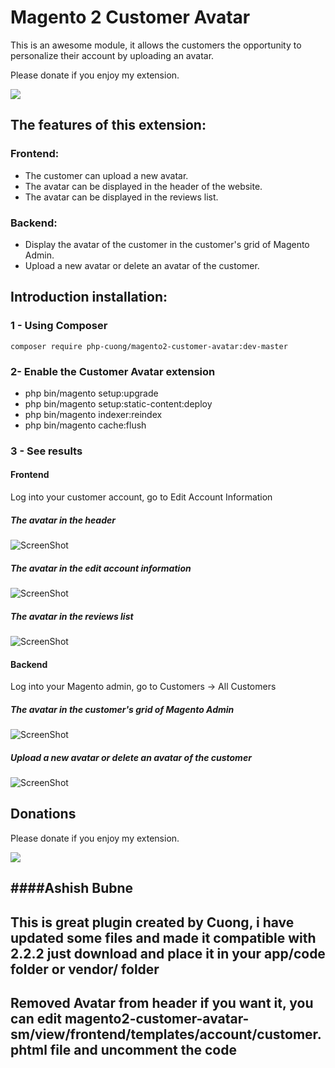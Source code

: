 # Magento 2 Customer Avatar
This is an awesome module, it allows the customers the opportunity to personalize their account by uploading an avatar.

Please donate if you enjoy my extension.

[![](https://www.paypalobjects.com/en_US/i/btn/btn_donateCC_LG.gif)](https://www.paypal.com/cgi-bin/webscr?cmd=_s-xclick&hosted_button_id=CR756BABGNDC4)


## The features of this extension:
### Frontend:
- The customer can upload a new avatar.
- The avatar can be displayed in the header of the website.
- The avatar can be displayed in the reviews list.

### Backend:
- Display the avatar of the customer in the customer's grid of Magento Admin.
- Upload a new avatar or delete an avatar of the customer.

## Introduction installation:

### 1 - Using Composer

```
composer require php-cuong/magento2-customer-avatar:dev-master

```

### 2- Enable the Customer Avatar extension
 * php bin/magento setup:upgrade
 * php bin/magento setup:static-content:deploy
 * php bin/magento indexer:reindex
 * php bin/magento cache:flush

### 3 - See results
#### Frontend
Log into your customer account, go to Edit Account Information

##### The avatar in the header

![ScreenShot](https://raw.githubusercontent.com/php-cuong/magento2-customer-avatar/master/Snapshot/header-avatar.png)

##### The avatar in the edit account information

![ScreenShot](https://raw.githubusercontent.com/php-cuong/magento2-customer-avatar/master/Snapshot/upload-new-avatar.png)

##### The avatar in the reviews list

![ScreenShot](https://raw.githubusercontent.com/php-cuong/magento2-customer-avatar/master/Snapshot/customer-review.png)

#### Backend
Log into your Magento admin, go to Customers -> All Customers

##### The avatar in the customer's grid of Magento Admin

![ScreenShot](https://raw.githubusercontent.com/php-cuong/magento2-customer-avatar/master/Snapshot/avatar-in-customer-grid.png)

##### Upload a new avatar or delete an avatar of the customer

![ScreenShot](https://raw.githubusercontent.com/php-cuong/magento2-customer-avatar/master/Snapshot/upload-delete-an-avatar.png)

## Donations
Please donate if you enjoy my extension.

[![](https://www.paypalobjects.com/en_US/i/btn/btn_donateCC_LG.gif)](https://www.paypal.com/cgi-bin/webscr?cmd=_s-xclick&hosted_button_id=CR756BABGNDC4)


####Ashish Bubne
-------------------------------------------------------
This is great plugin created by Cuong, i have updated some files and made it compatible with 2.2.2  just download and place it in your app/code folder or vendor/ folder
------------------------------------------------------
Removed Avatar from header if you want it, you can edit  magento2-customer-avatar-sm/view/frontend/templates/account/customer.phtml file and uncomment the code 
---------------------------------------------------------



